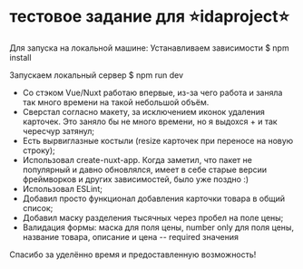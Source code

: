 # тестовое задание для ⭐idaproject⭐ 

Для запуска на локальной машине:
Устанавливаем зависимости
$ npm install

Запускаем локальный сервер
$ npm run dev

- Со стэком Vue/Nuxt работаю впервые, из-за чего работа и заняла так много времени на такой небольшой объём. 
- Сверстал согласно макету, за исключением иконок удаления карточек. Это заняло бы не много времени, но я выдохся + и так чересчур затянул;
- Есть вырвиглазные костыли (resize карточек при переносе на новую строку);
- Использовал create-nuxt-app. Когда заметил, что пакет не популярный и давно обновлялся, имеет в себе старые версии фреймворков и других зависимостей, было уже поздно :)
- Использовал ESLint;
- Добавил просто функционал добавления карточки товара в общий список;
- Добавил маску разделения тысячных через пробел на поле цены;
- Валидация формы: маска для поля цены, number only для поля цены, название товара, описание и цена -- required значения

Спасибо за уделённо время и предоставленную возможность!
